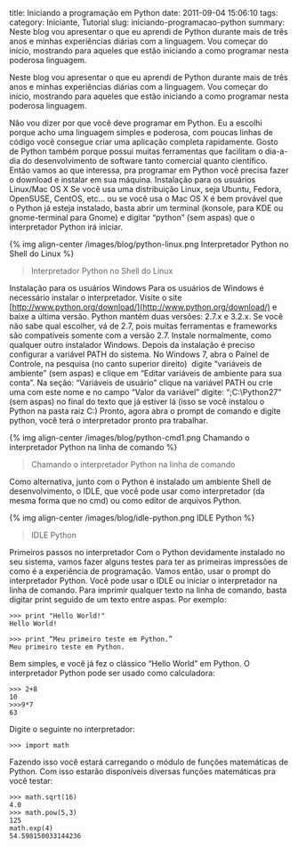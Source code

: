 title: Iniciando a programação em Python
date: 2011-09-04 15:06:10
tags:
category: Iniciante, Tutorial
slug: iniciando-programacao-python
summary: Neste blog vou apresentar o que eu aprendi de Python durante mais de três anos e minhas experiências diárias com a linguagem. Vou começar do início, mostrando para aqueles que estão iniciando a como programar nesta poderosa linguagem.

Neste blog vou apresentar o que eu aprendi de Python durante mais de três anos e minhas experiências diárias com a linguagem. Vou começar do início, mostrando para aqueles que estão iniciando a como programar nesta poderosa linguagem.

Não vou dizer por que você deve programar em Python. Eu a escolhi porque acho uma linguagem simples e poderosa, com poucas linhas de código você consegue criar uma aplicação completa rapidamente. Gosto de Python também porque possui muitas ferramentas que facilitam o dia-a-dia do desenvolvimento de software tanto comercial quanto científico.
Então vamos ao que interessa, pra programar em Python você precisa fazer o download e instalar em sua máquina.
Instalação para os usuários Linux/Mac OS X
Se você usa uma distribuição Linux, seja Ubuntu, Fedora, OpenSUSE, CentOS, etc... ou se você usa o Mac OS X é bem provável que o Python já esteja instalado, basta abrir um terminal (konsole, para KDE ou gnome-terminal para Gnome) e digitar “python” (sem aspas) que o interpretador Python irá iniciar.

{% img align-center /images/blog/python-linux.png Interpretador Python no Shell do Linux %}
> Interpretador Python no Shell do Linux


Instalação para os usuários Windows
Para os usuários de Windows é necessário instalar o interpretador. Visite o site [http://www.python.org/download/](http://www.python.org/download/) e baixe a última versão. Python mantém duas versões: 2.7.x e 3.2.x. Se você não sabe qual escolher, vá de 2.7, pois muitas ferramentas e frameworks são compatíveis somente com a versão 2.7. Instale normalmente, como qualquer outro instalador Windows. Depois da instalação é preciso configurar a variável PATH do sistema. No Windows 7, abra o Painel de Controle, na pesquisa (no canto superior direito)  digite “variáveis de ambiente” (sem aspas) e clique em “Editar variáveis de ambiente para sua conta”. Na seção: “Variáveis de usuário” clique na variável PATH ou crie uma com este nome e no campo “Valor da variável” digite: “;C:\Python27” (sem aspas) no final do texto que já estiver lá (isso se você instalou o Python na pasta raiz C:)
Pronto, agora abra o prompt de comando e digite python, você terá o interpretador pronto pra trabalhar.

{% img align-center /images/blog/python-cmd1.png Chamando o interpretador Python na linha de comando %}
> Chamando o interpretador Python na linha de comando

Como alternativa, junto com o Python é instalado um ambiente Shell de desenvolvimento, o IDLE, que você pode usar como interpretador (da mesma forma que no cmd) ou como editor de arquivos Python.

{% img align-center /images/blog/idle-python.png IDLE Python %}
> IDLE Python

Primeiros passos no interpretador
Com o Python devidamente instalado no seu sistema, vamos fazer alguns testes para ter as primeiras impressões de como é a experiência de programação. Vamos então, usar o prompt do interpretador Python. Você pode usar o IDLE ou iniciar o interpretador na linha de comando. Para imprimir qualquer texto na linha de comando, basta digitar print seguido de um texto entre aspas. Por exemplo:

    >>> print "Hello World!"
    Hello World!

    >>> print “Meu primeiro teste em Python.”
    Meu primeiro teste em Python.

Bem simples, e você já fez o clássico “Hello World” em Python.
O interpretador Python pode ser usado como calculadora:

    >>> 2+8
    10
    >>>9*7
    63

Digite o seguinte no interpretador:

    >>> import math

Fazendo isso você estará carregando o módulo de funções matemáticas de Python. Com isso estarão disponíveis diversas funções matemáticas pra você testar:

    >>> math.sqrt(16)
    4.0
    >>> math.pow(5,3)
    125
    math.exp(4)
    54.598150033144236

